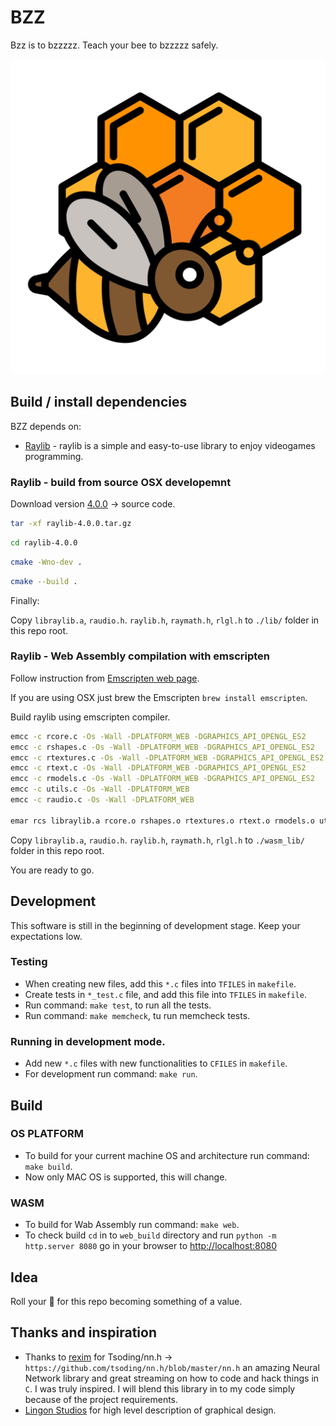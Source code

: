 # BZZ

Bzz is to bzzzzz. Teach your bee to bzzzzz safely.

![BZZ Logo](https://github.com/bartossh/bzz/blob/main/artefacts/logo.png)


## Build / install dependencies

BZZ depends on:
 
- [Raylib](https://www.raylib.com/index.html) - raylib is a simple and easy-to-use library to enjoy videogames programming.

### Raylib - build from source OSX developemnt

Download version [4.0.0](https://github.com/raysan5/raylib/releases/tag/4.0.0) -> source code.

```sh
tar -xf raylib-4.0.0.tar.gz
```

```sh
cd raylib-4.0.0
```

```sh
cmake -Wno-dev .
```

```sh
cmake --build .
```

Finally:

Copy `libraylib.a`, `raudio.h`. `raylib.h`, `raymath.h`, `rlgl.h` to `./lib/` folder in this repo root.


### Raylib - Web Assembly compilation with emscripten

Follow instruction from [Emscripten web page](https://emscripten.org/docs/getting_started/downloads.html).

If you are using OSX just brew the Emscripten `brew install emscripten`.

Build raylib using emscripten compiler.

```sh
emcc -c rcore.c -Os -Wall -DPLATFORM_WEB -DGRAPHICS_API_OPENGL_ES2
emcc -c rshapes.c -Os -Wall -DPLATFORM_WEB -DGRAPHICS_API_OPENGL_ES2
emcc -c rtextures.c -Os -Wall -DPLATFORM_WEB -DGRAPHICS_API_OPENGL_ES2
emcc -c rtext.c -Os -Wall -DPLATFORM_WEB -DGRAPHICS_API_OPENGL_ES2
emcc -c rmodels.c -Os -Wall -DPLATFORM_WEB -DGRAPHICS_API_OPENGL_ES2
emcc -c utils.c -Os -Wall -DPLATFORM_WEB
emcc -c raudio.c -Os -Wall -DPLATFORM_WEB

emar rcs libraylib.a rcore.o rshapes.o rtextures.o rtext.o rmodels.o utils.o raudio.o
```

Copy `libraylib.a`, `raudio.h`. `raylib.h`, `raymath.h`, `rlgl.h` to `./wasm_lib/` folder in this repo root.

You are ready to go.

## Development

This software is still in the beginning of development stage. Keep your expectations low.

### Testing 

 - When creating new files, add this  `*.c` files into `TFILES` in `makefile`.
 - Create tests in `*_test.c` file, and add this file into `TFILES` in `makefile`.
 - Run command: `make test`, to run all the tests.
 - Run command: `make memcheck`, tu run memcheck tests.

### Running in development mode.
 
 - Add new `*.c` files with new functionalities to `CFILES` in `makefile`.
 - For development run command: `make run`.

## Build

### OS PLATFORM

- To build for your current machine OS and architecture run command: `make build`.
- Now only MAC OS is supported, this will change.

### WASM

- To build for Wab Assembly run command: `make web`.
- To check build `cd` in to `web_build` directory and run `python -m http.server 8080` go in your browser to [http://localhost:8080](http://localhost:8080)


## Idea

Roll your :game_die: for this repo becoming something of a value.

## Thanks and inspiration

 - Thanks to [rexim](https://github.com/rexim) for Tsoding/nn.h -> `https://github.com/tsoding/nn.h/blob/master/nn.h` an amazing Neural Network library and great streaming on how to code and hack things in `C`. I was truly inspired. I will blend this library in to my code simply because of the project requirements.
 - [Lingon Studios](https://twitter.com/lingonstudios) for high level description of graphical design.

